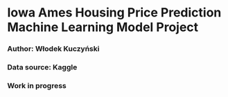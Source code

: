 # Iowa Ames Housing Price Prediction Machine Learning Model Project
### Author: Włodek Kuczyński
### Data source: Kaggle
### Work in progress
